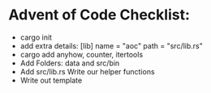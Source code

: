 # Advent of Code Checklist:

- cargo init
- add extra details:
    [lib]
    name = "aoc"
    path = "src/lib.rs"
- cargo add
    anyhow, counter, itertools
- Add Folders: data and src/bin
- Add src/lib.rs
    Write our helper functions
- Write out template